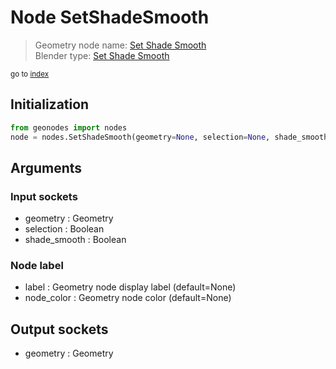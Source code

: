 
# Node SetShadeSmooth

> Geometry node name: [Set Shade Smooth](https://docs.blender.org/manual/en/latest/modeling/geometry_nodes/mesh/set_shade_smooth.html)<br>
  Blender type: [Set Shade Smooth](https://docs.blender.org/api/current/bpy.types.GeometryNodeSetShadeSmooth.html)
  
<sub>go to [index](index.md)</sub>

## Initialization

```python
from geonodes import nodes
node = nodes.SetShadeSmooth(geometry=None, selection=None, shade_smooth=None, label=None, node_color=None)
```



## Arguments


### Input sockets

- geometry : Geometry
- selection : Boolean
- shade_smooth : Boolean

### Node label

- label : Geometry node display label (default=None)
- node_color : Geometry node color (default=None)

## Output sockets

- geometry : Geometry
